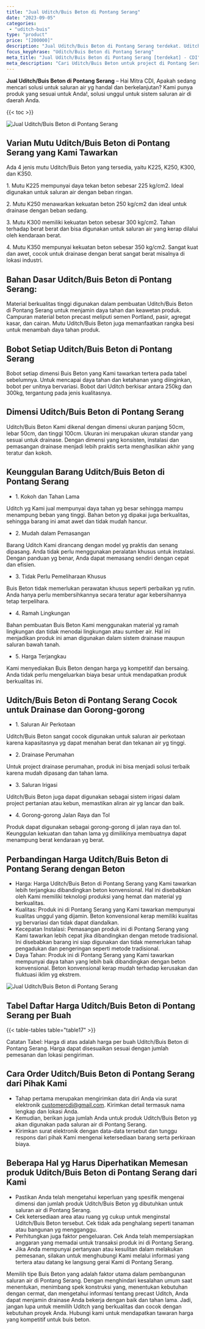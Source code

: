 ```yaml
---
title: "Jual Uditch/Buis Beton di Pontang Serang"
date: "2023-09-05"
categories:
 - "uditch-buis"
type: "product"
price: "[200000]"
description: "Jual Uditch/Buis Beton di Pontang Serang terdekat. Uditch/Buis Beton ini sering digunakan dalam proyek konstruksi sebagai sistem pembuangan air yang efisien dan berkualitas tinggi. Hubungi kami untuk mendapatkan lebih lanjut."
focus_keyphrase: "Uditch/Buis Beton di Pontang Serang"
meta_title: "Jual Uditch/Buis Beton di Pontang Serang [terdekat] - CDI"
meta_description: "Cari Uditch/Buis Beton untuk project di Pontang Serang? Kami menyediakan Uditch/Buis Beton yang berkualitas untuk infrastruktur saluran pembuangan. Dapatkan penawaran terbaik sekarang."
---
```


**Jual Uditch/Buis Beton di Pontang Serang** – Hai Mitra CDI, Apakah sedang mencari solusi untuk saluran air yg handal dan berkelanjutan? Kami punya produk yang sesuai untuk Anda!, solusi unggul untuk sistem saluran air di daerah Anda.

{{< toc >}}

![Jual Uditch/Buis Beton di Pontang Serang](/images/uditch-buis/uditch-beton-15.jpg)

## Varian Mutu Uditch/Buis Beton di Pontang Serang yang Kami Tawarkan

Ada 4 jenis mutu Uditch/Buis Beton yang tersedia, yaitu K225, K250, K300, dan K350.

1\. Mutu K225 mempunyai daya tekan beton sebesar 225 kg/cm2. Ideal digunakan untuk saluran air dengan beban ringan.

2\. Mutu K250 menawarkan kekuatan beton 250 kg/cm2 dan ideal untuk drainase dengan beban sedang.

3\. Mutu K300 memiliki kekuatan beton sebesar 300 kg/cm2. Tahan terhadap berat berat dan bisa digunakan untuk saluran air yang kerap dilalui oleh kendaraan berat.

4\. Mutu K350 mempunyai kekuatan beton sebesar 350 kg/cm2. Sangat kuat dan awet, cocok untuk drainase dengan berat sangat berat misalnya di lokasi industri.

## Bahan Dasar Uditch/Buis Beton di Pontang Serang:

Material berkualitas tinggi digunakan dalam pembuatan Uditch/Buis Beton di Pontang Serang untuk menjamin daya tahan dan keawetan produk. Campuran material beton precast meliputi semen Portland, pasir, agregat kasar, dan cairan. Mutu Uditch/Buis Beton juga memanfaatkan rangka besi untuk menambah daya tahan produk.

## Bobot Setiap Uditch/Buis Beton di Pontang Serang

Bobot setiap dimensi Buis Beton yang Kami tawarkan tertera pada tabel sebelumnya. Untuk mencapai daya tahan dan ketahanan yang diinginkan, bobot per unitnya bervariasi. Bobot dari Uditch berkisar antara 250kg dan 300kg, tergantung pada jenis kualitasnya.

## Dimensi Uditch/Buis Beton di Pontang Serang

Uditch/Buis Beton Kami dikenal dengan dimensi ukuran panjang 50cm, lebar 50cm, dan tinggi 100cm. Ukuran ini merupakan ukuran standar yang sesuai untuk drainase. Dengan dimensi yang konsisten, instalasi dan pemasangan drainase menjadi lebih praktis serta menghasilkan akhir yang teratur dan kokoh.

## Keunggulan Barang Uditch/Buis Beton di Pontang Serang

*   1\. Kokoh dan Tahan Lama

Uditch yg Kami jual mempunyai daya tahan yg besar sehingga mampu menampung beban yang tinggi. Bahan beton yg dipakai juga berkualitas, sehingga barang ini amat awet dan tidak mudah hancur.
*   2\. Mudah dalam Pemasangan

Barang Uditch Kami dirancang dengan model yg praktis dan senang dipasang. Anda tidak perlu menggunakan peralatan khusus untuk instalasi. Dengan panduan yg benar, Anda dapat memasang sendiri dengan cepat dan efisien.
*   3\. Tidak Perlu Pemeliharaan Khusus

Buis Beton tidak memerlukan perawatan khusus seperti perbaikan yg rutin. Anda hanya perlu membersihkannya secara teratur agar kebersihannya tetap terpelihara.
*   4\. Ramah Lingkungan

Bahan pembuatan Buis Beton Kami menggunakan material yg ramah lingkungan dan tidak menodai lingkungan atau sumber air. Hal ini menjadikan produk ini aman digunakan dalam sistem drainase maupun saluran bawah tanah.
*   5\. Harga Terjangkau

Kami menyediakan Buis Beton dengan harga yg kompetitif dan bersaing. Anda tidak perlu mengeluarkan biaya besar untuk mendapatkan produk berkualitas ini.

## Uditch/Buis Beton di Pontang Serang Cocok untuk Drainase dan Gorong-gorong

*   1\. Saluran Air Perkotaan

Uditch/Buis Beton sangat cocok digunakan untuk saluran air perkotaan karena kapasitasnya yg dapat menahan berat dan tekanan air yg tinggi.
*   2\. Drainase Perumahan

Untuk project drainase perumahan, produk ini bisa menjadi solusi terbaik karena mudah dipasang dan tahan lama.
*   3\. Saluran Irigasi

Uditch/Buis Beton juga dapat digunakan sebagai sistem irigasi dalam project pertanian atau kebun, memastikan aliran air yg lancar dan baik.
*   4\. Gorong-gorong Jalan Raya dan Tol

Produk dapat digunakan sebagai gorong-gorong di jalan raya dan tol. Keunggulan kekuatan dan tahan lama yg dimilikinya membuatnya dapat menampung berat kendaraan yg berat.

## Perbandingan Harga Uditch/Buis Beton di Pontang Serang dengan Beton

*   Harga: Harga Uditch/Buis Beton di Pontang Serang yang Kami tawarkan lebih terjangkau dibandingkan beton konvensional. Hal ini disebabkan oleh Kami memiliki teknologi produksi yang hemat dan material yg berkualitas.
*   Kualitas: Produk ini di Pontang Serang yang Kami tawarkan mempunyai kualitas unggul yang dijamin. Beton konvensional kerap memiliki kualitas yg bervariasi dan tidak dapat diandalkan.
*   Kecepatan Instalasi: Pemasangan produk ini di Pontang Serang yang Kami tawarkan lebih cepat jika dibandingkan dengan metode tradisional. Ini disebabkan barang ini siap digunakan dan tidak memerlukan tahap pengadukan dan pengeringan seperti metode tradisional.
*   Daya Tahan: Produk ini di Pontang Serang yang Kami tawarkan mempunyai daya tahan yang lebih baik dibandingkan dengan beton konvensional. Beton konvensional kerap mudah terhadap kerusakan dan fluktuasi iklim yg ekstrem.

![Jual Uditch/Buis Beton di Pontang Serang](/images/uditch-buis/buis-beton-11.jpg)

## Tabel Daftar Harga Uditch/Buis Beton di Pontang Serang per Buah

{{< table-tables table="table17" >}}

Catatan Tabel: Harga di atas adalah harga per buah Uditch/Buis Beton di Pontang Serang. Harga dapat disesuaikan sesuai dengan jumlah pemesanan dan lokasi pengiriman.

## Cara Order Uditch/Buis Beton di Pontang Serang dari Pihak Kami

*   Tahap pertama merupakan mengirimkan data diri Anda via surat elektronik customercdi@gmail.com. Kirimkan detail termasuk nama lengkap dan lokasi Anda.
*   Kemudian, berikan juga jumlah Anda untuk produk Uditch/Buis Beton yg akan digunakan pada saluran air di Pontang Serang.
*   Kirimkan surat elektronik dengan data-data tersebut dan tunggu respons dari pihak Kami mengenai ketersediaan barang serta perkiraan biaya.

## Beberapa Hal yg Harus Diperhatikan Memesan produk Uditch/Buis Beton di Pontang Serang dari Kami

*   Pastikan Anda telah mengetahui keperluan yang spesifik mengenai dimensi dan jumlah produk Uditch/Buis Beton yg dibutuhkan untuk saluran air di Pontang Serang.
*   Cek ketersediaan area atau ruang yg cukup untuk menginstal Uditch/Buis Beton tersebut. Cek tidak ada penghalang seperti tanaman atau bangunan yg mengganggu.
*   Perhitungkan juga faktor pengeluaran. Cek Anda telah mempersiapkan anggaran yang memadai untuk transaksi produk ini di Pontang Serang.
*   Jika Anda mempunyai pertanyaan atau kesulitan dalam melakukan pemesanan, silakan untuk menghubungi Kami melalui informasi yang tertera atau datang ke langsung gerai Kami di Pontang Serang.

Memilih tipe Buis Beton yang adalah faktor utama dalam pembangunan saluran air di Pontang Serang. Dengan menghindari kesalahan umum saat menentukan, menimbang spek konstruksi yang, menentukan kebutuhan dengan cermat, dan mengetahui informasi tentang precast Uditch, Anda dapat menjamin drainase Anda bekerja dengan baik dan tahan lama. Jadi, jangan lupa untuk memilih Uditch yang berkualitas dan cocok dengan kebutuhan proyek Anda. Hubungi kami untuk mendapatkan tawaran harga yang kompetitif untuk buis beton.
